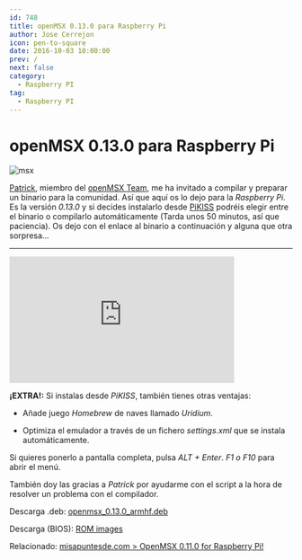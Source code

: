 ```yaml
---
id: 748
title: openMSX 0.13.0 para Raspberry Pi
author: Jose Cerrejon
icon: pen-to-square
date: 2016-10-03 10:00:00
prev: /
next: false
category:
  - Raspberry PI
tag:
  - Raspberry PI
---
```


# openMSX 0.13.0 para Raspberry Pi

![msx](/images/msx.png)

[Patrick](https://www.msx.org/wiki/Patrick_van_Arkel), miembro del [openMSX Team](https://www.msx.org/wiki/Team_openMSX), me ha invitado a compilar y preparar un binario para la comunidad. Así que aquí os lo dejo para la *Raspberry Pi*. Es la versión *0.13.0* y si decides instalarlo desde [PiKISS](https://github.com/jmcerrejon/PiKISS/blob/b04c1b058b66c68f7552d4f5a22fc63e381a19a1/scripts/emus/msx.sh) podréis elegir entre el binario o compilarlo automáticamente (Tarda unos 50 minutos, así que paciencia). Os dejo con el enlace al binario a continuación y alguna que otra sorpresa...

- - -
<iframe width="400" height="225" src="https://www.youtube.com/embed/g9xi5iobIHw?rel=0" frameborder="0" allowfullscreen></iframe>

**¡EXTRA!:** Si instalas desde *PiKISS*, también tienes otras ventajas:

* Añade juego *Homebrew* de naves llamado *Uridium*.

* Optimiza el emulador a través de un fichero *settings.xml* que se instala automáticamente.

Si quieres ponerlo a pantalla completa, pulsa *ALT + Enter*. *F1 o F10* para abrir el menú.

También doy las gracias a *Patrick* por ayudarme con el script a la hora de resolver un problema con el compilador.

Descarga .deb: [openmsx_0.13.0_armhf.deb](/res/openmsx_0.13.0_armhf.deb)

Descarga (BIOS): [ROM images](http://fms.komkon.org/fMSX/#Downloads)

Relacionado: [misapuntesde.com > OpenMSX 0.11.0 for Raspberry Pi!](/post.php?id=382)